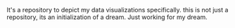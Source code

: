 It's a repository to depict my data visualizations specifically.
this is not just a repository, its an initialization of a dream. Just working for my dream.
